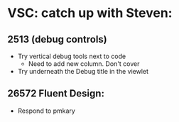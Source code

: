 # VSC: catch up with Steven:
## 2513 (debug controls)
- Try vertical debug tools next to code
    - Need to add new column. Don't cover
- Try underneath the Debug title in the viewlet

## 26572 Fluent Design:
- Respond to pmkary 
